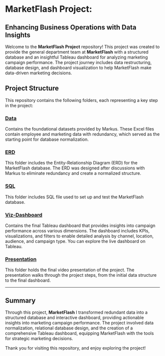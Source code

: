 # MarketFlash Project:

## Enhancing Business Operations with Data Insights

Welcome to the **MarketFlash Project** repository! This project was created to provide the general department team at **MarketFlash** with a structured database and an insightful Tableau dashboard for analyzing marketing campaign performance. The project journey includes data restructuring, database design, and dashboard visualization to help MarketFlash make data-driven marketing decisions.

## Project Structure

This repository contains the following folders, each representing a key step in the project:

### [Data](./Data)
Contains the foundational datasets provided by Markus. These Excel files contain employee and marketing data with redundancy, which served as the starting point for database normalization.

### [ERD](./ERD)
This folder includes the Entity-Relationship Diagram (ERD) for the MarketFlash database. The ERD was designed after discussions with Markus to eliminate redundancy and create a normalized structure.

### [SQL](./SQL)
This folder includes SQL file used to set up and test the MarketFlash database.

### [Viz-Dashboard](./Viz-Dashboard)
Contains the final Tableau dashboard that provides insights into campaign performance across various dimensions. The dashboard includes KPIs, visualizations, and filters to enable detailed analysis by channel, location, audience, and campaign type. You can explore the live dashboard on Tableau.

### [Presentation](./Presentation)
This folder holds the final video presentation of the project. The presentation walks through the project steps, from the initial data structure to the final dashboard.

---

## Summary
Through this project, **MarketFlash** I transformed redundant data into a structured database and interactive dashboard, providing actionable insights into marketing campaign performance. The project involved data normalization, relational database design, and the creation of a comprehensive Tableau dashboard, equipping MarketFlash with the tools for strategic marketing decisions.

Thank you for visiting this repository, and enjoy exploring the project!
